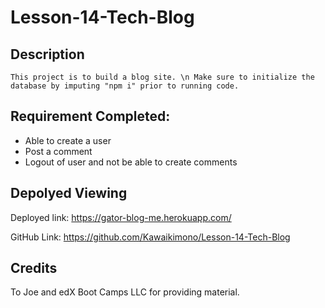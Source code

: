# Lesson-14-Tech-Blog

## Description
```
This project is to build a blog site. \n Make sure to initialize the database by imputing "npm i" prior to running code. 
```

## Requirement Completed:
- Able to create a user
- Post a comment
- Logout of user and not be able to create comments

## Depolyed Viewing

Deployed link: https://gator-blog-me.herokuapp.com/

GitHub Link: https://github.com/Kawaikimono/Lesson-14-Tech-Blog

## Credits
 To Joe and edX Boot Camps LLC for providing material.

